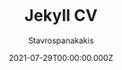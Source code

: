 ---
title: Jekyll CV
github: https://github.com/Stavrospanakakis/jekyll-cv
demo: https://jekyll-cv.stavrospanakakis.com
author: Stavrospanakakis
date: 2021-07-29T00:00:00.000Z
ssg:
  - Jekyll
cms:
  - Markdown
description: Lightweight jekyll theme for your CV with dark mode support
draft: false
publish_date: '2021-02-26T16:11:24Z'
update_date: '2021-08-05T18:41:20Z'
github_star: 99
github_fork: 118
---